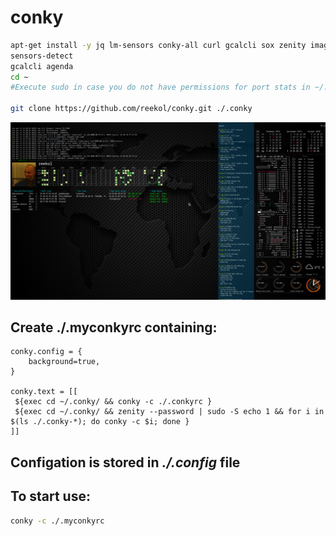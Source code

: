 # conky


```bash
apt-get install -y jq lm-sensors conky-all curl gcalcli sox zenity imagemagick nmap net-tools ncal
sensors-detect
gcalcli agenda
cd ~
#Execute sudo in case you do not have permissions for port stats in ~/.conky/.conkyrc

git clone https://github.com/reekol/conky.git ./.conky

```
![Example](./demo.png)

## Create ./.myconkyrc containing:

```
conky.config = {
    background=true,
}

conky.text = [[
 ${exec cd ~/.conky/ && conky -c ./.conkyrc }
 ${exec cd ~/.conky/ && zenity --password | sudo -S echo 1 && for i in $(ls ./.conky-*); do conky -c $i; done }
]]

```

## Configation is stored in *./.config* file
## To start use:

```bash
conky -c ./.myconkyrc
```
